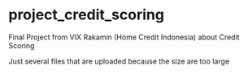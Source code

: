 # project_credit_scoring
Final Project from VIX Rakamin (Home Credit Indonesia) about Credit Scoring

Just several files that are uploaded because the size are too large
